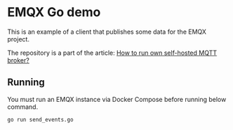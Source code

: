 # EMQX Go demo

This is an example of a client that publishes some data for the EMQX project.

The repository is a part of the
article: [How to run own self-hosted MQTT broker?](https://medium.com/@yehors/how-to-run-own-self-hosted-mqtt-broker-b59a15b2487c)

## Running

You must run an EMQX instance via Docker Compose before running below command.

```bash
go run send_events.go
```
